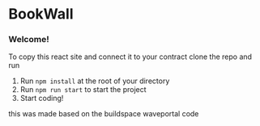 # BookWall 

### **Welcome!**
To copy this react site and connect it to your contract clone the repo and run

1. Run `npm install` at the root of your directory
2. Run `npm run start` to start the project
3. Start coding!

this was made based on the buildspace waveportal code


